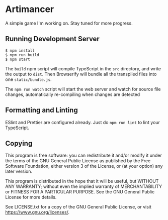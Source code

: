 # Artimancer

A simple game I'm working on. Stay tuned for more progress.

## Running Development Server

```
$ npm install
$ npm run build
$ npm start
```

The `build` npm script will compile TypeScript in the `src` directory, and write
the output to `dist`. Then Browserify will bundle all the transpiled files into
one `static/bundle.js`. 

The `npm run watch` script will start the web server and watch for source
file changes, automatically re-compiling when changes are detected

## Formatting and Linting

ESlint and Prettier are configured already. Just do `npm run lint` to lint your
TypeScript.

## Copying

This program is free software: you can redistribute it and/or modify it
under the terms of the GNU General Public License as published by the Free
Software Foundation, either version 3 of the License, or (at your option) any
later version.

This program is distributed in the hope that it will be useful, but WITHOUT ANY
WARRANTY; without even the implied warranty of MERCHANTABILITY or FITNESS FOR A
PARTICULAR PURPOSE.  See the GNU General Public License for more details.

See LICENSE.txt for a copy of the GNU General Public License, or visit
<https://www.gnu.org/licenses/>.
